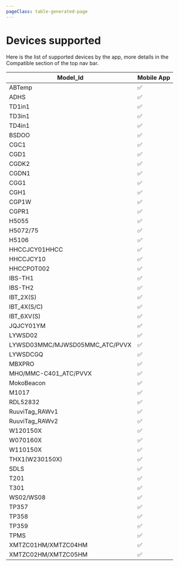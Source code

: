 ```yaml
---
pageClass: table-generated-page
---
```

# Devices supported

Here is the list of supported devices by the app, more details in the Compatible section of the top nav bar.

|Model_Id|Mobile App|
|-|-|
|ABTemp|✅|
|ADHS|✅|
|TD1in1|✅|
|TD3in1|✅|
|TD4in1|✅|
|BSDOO|✅|
|CGC1|✅|
|CGD1|✅|
|CGDK2|✅|
|CGDN1|✅|
|CGG1|✅|
|CGH1|✅|
|CGP1W|✅|
|CGPR1|✅|
|H5055|✅|
|H5072/75|✅|
|H5106|✅|
|HHCCJCY01HHCC|✅|
|HHCCJCY10|✅|
|HHCCPOT002|✅|
|IBS-TH1|✅|
|IBS-TH2|✅|
|IBT_2X(S)|✅|
|IBT_4X(S/C)|✅|
|IBT_6XV(S)|✅|
|JQJCY01YM|✅|
|LYWSD02|✅|
|LYWSD03MMC/MJWSD05MMC_ATC/PVVX|✅|
|LYWSDCGQ|✅|
|MBXPRO|✅|
|MHO/MMC-C401_ATC/PVVX|✅|
|MokoBeacon|✅|
|M1017|✅|
|RDL52832|✅|
|RuuviTag_RAWv1|✅|
|RuuviTag_RAWv2|✅|
|W120150X|✅|
|W070160X|✅|
|W110150X|✅|
|THX1(W230150X)|✅|
|SDLS|✅|
|T201|✅|
|T301|✅|
|WS02/WS08|✅|
|TP357|✅|
|TP358|✅|
|TP359|✅|
|TPMS|✅|
|XMTZC01HM/XMTZC04HM|✅|
|XMTZC02HM/XMTZC05HM|✅|
